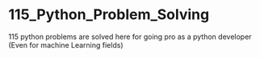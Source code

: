 # 115_Python_Problem_Solving
115 python problems are solved here for going pro as a python developer (Even for machine Learning fields)
